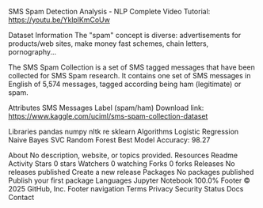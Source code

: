 SMS Spam Detection Analysis - NLP
Complete Video Tutorial: https://youtu.be/YklplKmCoUw

Dataset Information
The "spam" concept is diverse: advertisements for products/web sites, make money fast schemes, chain letters, pornography...

The SMS Spam Collection is a set of SMS tagged messages that have been collected for SMS Spam research. It contains one set of SMS messages in English of 5,574 messages, tagged according being ham (legitimate) or spam.

Attributes
SMS Messages
Label (spam/ham)
Download link: https://www.kaggle.com/uciml/sms-spam-collection-dataset

Libraries
pandas
numpy
nltk
re
sklearn
Algorithms
Logistic Regression
Naive Bayes
SVC
Random Forest
Best Model Accuracy: 98.27

About
No description, website, or topics provided.
Resources
 Readme
 Activity
Stars
 0 stars
Watchers
 0 watching
Forks
 0 forks
Releases
No releases published
Create a new release
Packages
No packages published
Publish your first package
Languages
Jupyter Notebook
100.0%
Footer
© 2025 GitHub, Inc.
Footer navigation
Terms
Privacy
Security
Status
Docs
Contact
